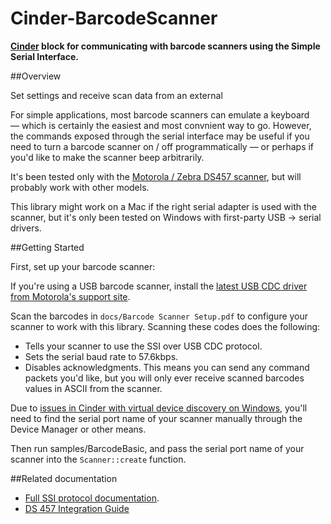 # Cinder-BarcodeScanner

**[Cinder](https://libcinder.org) block for communicating with barcode scanners using the Simple Serial Interface.**

##Overview

Set settings and receive scan data from an external 

For simple applications, most barcode scanners can emulate a keyboard — which is certainly the easiest and most convnient way to go. However, the commands exposed through the serial interface may be useful if you need to turn a barcode scanner on / off programmatically — or perhaps if you'd like to make the scanner beep arbitrarily.

It's been tested only with the [Motorola / Zebra DS457 scanner](https://www.zebra.com/us/en/products/scanners/fixed-mount-scanners/ds457/ds457-spec-sheet-en.pdf), but will probably work with other models.

This library might work on a Mac if the right serial adapter is used with the scanner, but it's only been tested on Windows with first-party USB → serial drivers.

##Getting Started

First, set up your barcode scanner:

If you're using a USB barcode scanner, install the [latest USB CDC driver from Motorola's support site](https://portal.motorolasolutions.com/Support/US-EN/Resolution?solutionId=5201&redirectForm=search&searchQuery=%3fsearchType=simple&searchTerm=usb%2520cdc%2520scanner%2520driver).

Scan the barcodes in `docs/Barcode Scanner Setup.pdf` to configure your scanner to work with this library.  Scanning these codes does the following:
 
- Tells your scanner to use the SSI over USB CDC protocol.
- Sets the serial baud rate to 57.6kbps.
- Disables acknowledgments. This means you can send any command packets you'd like, but you will only ever receive scanned barcodes values in ASCII from the scanner.

Due to [issues in Cinder with virtual device discovery on Windows](https://forum.libcinder.org/topic/rfc-windows-serial-device-discovery-rewrite), you'll need to find the serial port name of your scanner manually through the Device Manager or other means.

Then run samples/BarcodeBasic, and pass the serial port name of your scanner into the `Scanner::create` function.

##Related documentation

- [Full SSI protocol documentation](https://atgsupportcentral.motorolasolutions.com/content/emb/docs/manuals/4045103a.pdf).
- [DS 457 Integration Guide](https://atgsupportcentral.motorolasolutions.com/content/emb/docs/manuals/14436104a.pdf)